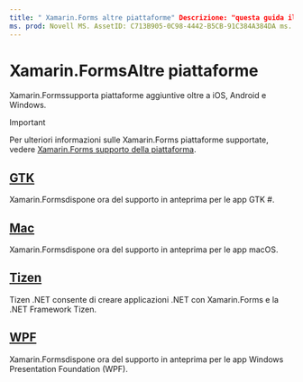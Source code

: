 ```yaml
---
title: " Xamarin.Forms altre piattaforme" Descrizione: "questa guida illustra le piattaforme aggiuntive supportate da Xamarin.Forms ".
ms. prod: Novell MS. AssetID: C713B905-0C98-4442-B5CB-91C384A384DA ms. Technology: Novell-Forms Author: davidbritch ms. Author: dabritch ms. Date: 10/04/2019 no-loc: [ Xamarin.Forms , Xamarin.Essentials ]
---
```


# <a name="xamarinforms-other-platforms"></a>Xamarin.FormsAltre piattaforme

Xamarin.Formssupporta piattaforme aggiuntive oltre a iOS, Android e Windows.

> [!IMPORTANT]
> Per ulteriori informazioni sulle Xamarin.Forms piattaforme supportate, vedere [ Xamarin.Forms supporto della piattaforma](https://github.com/xamarin/Xamarin.Forms/wiki/Platform-Support).

## <a name="gtk"></a>[GTK](gtk.md)

Xamarin.Formsdispone ora del supporto in anteprima per le app GTK #.

## <a name="mac"></a>[Mac](mac.md)

Xamarin.Formsdispone ora del supporto in anteprima per le app macOS.

## <a name="tizen"></a>[Tizen](tizen.md)

Tizen .NET consente di creare applicazioni .NET con Xamarin.Forms e la .NET Framework Tizen.

## <a name="wpf"></a>[WPF](wpf.md)

Xamarin.Formsdispone ora del supporto in anteprima per le app Windows Presentation Foundation (WPF).
